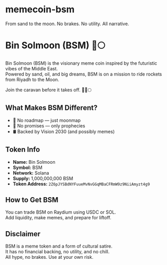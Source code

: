 # memecoin-bsm
From sand to the moon. No brakes. No utility. All narrative.
# Bin Solmoon (BSM) 🐪🌕

Bin Solmoon (BSM) is the visionary meme coin inspired by the futuristic vibes of the Middle East.  
Powered by sand, oil, and big dreams, BSM is on a mission to ride rockets from Riyadh to the Moon.

Join the caravan before it takes off. 🚀🐪🌕

## What Makes BSM Different?

- 🌙 No roadmap — just moonmap  
- 🕌 No promises — only prophecies  
- 🛢️ Backed by Vision 2030 (and possibly memes)

## Token Info

- **Name:** Bin Solmoon  
- **Symbol:** BSM  
- **Network:** Solana  
- **Supply:** 1,000,000,000 BSM  
- **Token Address:** `2Z6pJYSBdNYFuueMvNvGGqMBaCFRmW9z9NiiAmyzt4g9`

## How to Get BSM

You can trade BSM on Raydium using USDC or SOL.  
Add liquidity, make memes, and prepare for liftoff.

## Disclaimer

BSM is a meme token and a form of cultural satire.  
It has no financial backing, no utility, and no chill.  
All hype, no brakes. Use at your own risk.
